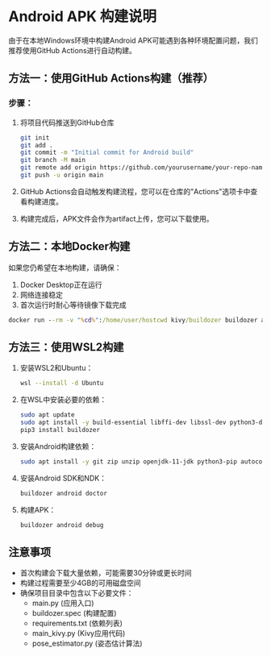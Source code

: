 # Android APK 构建说明

由于在本地Windows环境中构建Android APK可能遇到各种环境配置问题，我们推荐使用GitHub Actions进行自动构建。

## 方法一：使用GitHub Actions构建（推荐）

### 步骤：

1. 将项目代码推送到GitHub仓库
   ```bash
   git init
   git add .
   git commit -m "Initial commit for Android build"
   git branch -M main
   git remote add origin https://github.com/yourusername/your-repo-name.git
   git push -u origin main
   ```

2. GitHub Actions会自动触发构建流程，您可以在仓库的"Actions"选项卡中查看构建进度。

3. 构建完成后，APK文件会作为artifact上传，您可以下载使用。

## 方法二：本地Docker构建

如果您仍希望在本地构建，请确保：

1. Docker Desktop正在运行
2. 网络连接稳定
3. 首次运行时耐心等待镜像下载完成

```cmd
docker run --rm -v "%cd%":/home/user/hostcwd kivy/buildozer buildozer android debug
```

## 方法三：使用WSL2构建

1. 安装WSL2和Ubuntu：
   ```bash
   wsl --install -d Ubuntu
   ```

2. 在WSL中安装必要的依赖：
   ```bash
   sudo apt update
   sudo apt install -y build-essential libffi-dev libssl-dev python3-dev python3-pip
   pip3 install buildozer
   ```

3. 安装Android构建依赖：
   ```bash
   sudo apt install -y git zip unzip openjdk-11-jdk python3-pip autoconf libtool pkg-config zlib1g-dev libncurses5-dev libncursesw5-dev libtinfo5 cmake libffi-dev libssl-dev
   ```

4. 安装Android SDK和NDK：
   ```bash
   buildozer android doctor
   ```

5. 构建APK：
   ```bash
   buildozer android debug
   ```

## 注意事项

- 首次构建会下载大量依赖，可能需要30分钟或更长时间
- 构建过程需要至少4GB的可用磁盘空间
- 确保项目目录中包含以下必要文件：
  - main.py (应用入口)
  - buildozer.spec (构建配置)
  - requirements.txt (依赖列表)
  - main_kivy.py (Kivy应用代码)
  - pose_estimator.py (姿态估计算法)
```